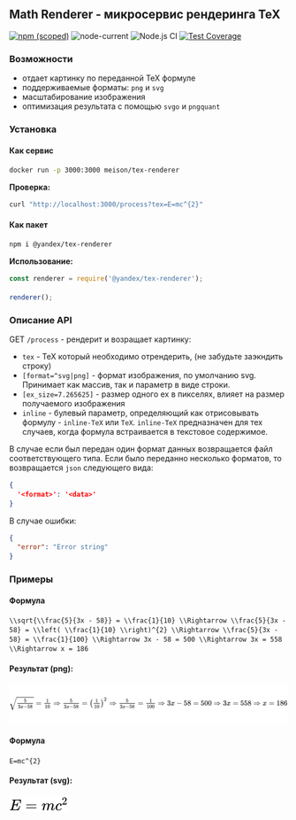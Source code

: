 ## Math Renderer - микросервис рендеринга TeX

[![npm (scoped)](https://img.shields.io/npm/v/@yandex/tex-renderer)](https://www.npmjs.com/package/@yandex/tex-renderer)
![node-current](https://img.shields.io/node/v/@yandex/tex-renderer)
![Node.js CI](https://github.com/yandex/tex-renderer/workflows/Node.js%20CI/badge.svg)
[![Test Coverage](https://api.codeclimate.com/v1/badges/27f8b6d5e693e5edd62c/test_coverage)](https://codeclimate.com/github/yandex/tex-renderer/test_coverage)

### Возможности
- отдает картинку по переданной TeX формуле
- поддерживаемые форматы: `png` и `svg`
- масштабирование изображения
- оптимизация результата с помощью `svgo` и `pngquant`

### Установка
#### Как сервис
```bash
docker run -p 3000:3000 meison/tex-renderer
```

**Проверка:**
```bash
curl "http://localhost:3000/process?tex=E=mc^{2}"
```

#### Как пакет
```bash
npm i @yandex/tex-renderer
```

**Использование:**
```js
const renderer = require('@yandex/tex-renderer');

renderer();
```


### Описание API
GET `/process` - рендерит и возращает картинку:
- `tex` - TeX который необходимо отрендерить, (не забудьте заэкндить строку)
- `[format=^svg|png]` - формат изображения, по умолчанию svg. Принимает как массив, так и параметр в виде строки.
- `[ex_size=7.265625]` - размер одного ex в пикселях, влияет на размер получаемого изображения
- `inline` - булевый параметр, определяющий как отрисовывать формулу - `inline-TeX` или `TeX`. `inline-TeX` предназначен для тех случаев, когда формула встраивается в текстовое содержимое.

В случае если был передан один формат данных возвращается файл соответствующего типа.
Если было переданно несколько форматов, то возвращается `json` следующего вида:
```json
{
  '<format>': '<data>'
}
```

В случае ошибки:
```json
{
  "error": "Error string"
}
```

### Примеры

#### Формула
`\\sqrt{\\frac{5}{3x - 58}} = \\frac{1}{10} \\Rightarrow \\frac{5}{3x - 58} = \\left( \\frac{1}{10} \\right)^{2} \\Rightarrow \\frac{5}{3x - 58} = \\frac{1}{100} \\Rightarrow 3x - 58 = 500 \\Rightarrow 3x = 558 \\Rightarrow x = 186`

#### Результат (png):
![TeX формула в формате PNG](./examples/prof_math.png)

#### Формула
`E=mc^{2}`

#### Результат (svg):
![TeX формула в формате PNG](./examples/basic_math.svg)
